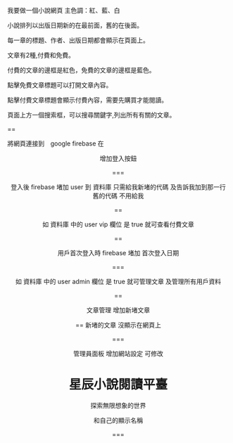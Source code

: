 我要做一個小說網頁
主色調：紅、藍、白

小說排列以出版日期新的在最前面，舊的在後面。

每一章的標題、作者、出版日期都會顯示在頁面上。

文章有2種,付費和免費。

付費的文章的邊框是紅色，免費的文章的邊框是藍色。

點擊免費文章標題可以打開文章內容。

點擊付費文章標題會顯示付費內容，需要先購買才能閱讀。

頁面上方一個搜索框，可以搜尋關鍵字,列出所有有關的文章。

==

將網頁連接到　google firebase 
在 <header> 增加登入按鈕

===

登入後 firebase 堵加 user 到 資料庫
只需給我新堵的代碼 及告訴我加到那一行
舊的代碼 不用給我

==

如 資料庫 中的 user vip 欄位 是 true 就可查看付費文章

==

用戶首次登入時 
firebase 堵加
首次登入日期

===

如 資料庫 中的 user admin 欄位 是 true
就可管理文章
及管理所有用戶資料

==

文章管理
增加新堵文章

==
新堵的文章 沒顯示在網頁上

===

管理員面板
增加網站設定
可修改<header>
            <h1>星辰小說閱讀平臺</h1>
            <p>探索無限想象的世界</p>
和自己的顯示名稱

===

